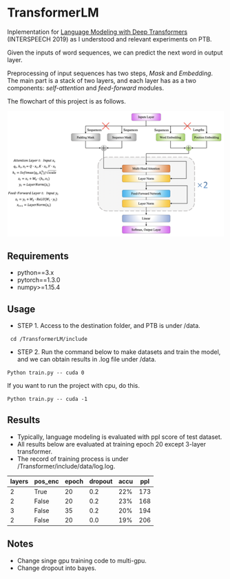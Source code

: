 # TransformerLM

Inplementation for [Language Modeling with Deep Transformers](https://arxiv.org/pdf/1905.04226.pdf) (INTERSPEECH 2019) as I understood and relevant experiments on PTB. 

Given the inputs of word sequences, we can predict the next word in output layer. 

Preprocessing of input sequences has two steps, *Mask* and *Embedding*. The main part is a stack of two layers, and each layer has as a two components: *self-attention* and *feed-forward* modules. 

The flowchart of this project is as follows.

<img src="TransformerLM/include/data/modeling transformer.png" alt="modeling transformer" style="zoom:50%;" />

## Requirements

- python==3.x
- pytorch==1.3.0
- numpy>=1.15.4

## Usage

- STEP 1. Access to the destination folder, and PTB is under /data.

```
 cd /TransformerLM/include
```

- STEP 2. Run the command below to make datasets and train the model, and we can obtain results in .log file under /data.

```
Python train.py -- cuda 0
```

If you want to run the project with cpu, do this.

```
Python train.py -- cuda -1
```

## Results

- Typically, language modeling is evaluated with ppl score of test dataset.
- All results below are evaluated at training epoch 20 except 3-layer transformer.
- The record of training process is under /Transformer/include/data/log.log.

| layers | pos_enc | epoch | dropout | accu | ppl  |
| ------ | ------- | ----- | ------- | ---- | ---- |
| 2      | True    | 20    | 0.2     | 22%  | 173  |
| 2      | False   | 20    | 0.2     | 23%  | 168  |
| 3      | False   | 35    | 0.2     | 20%  | 194  |
| 2      | False   | 20    | 0.0     | 19%  | 206  |

## Notes

- Change singe gpu training code to multi-gpu.
- Change dropout into bayes.

